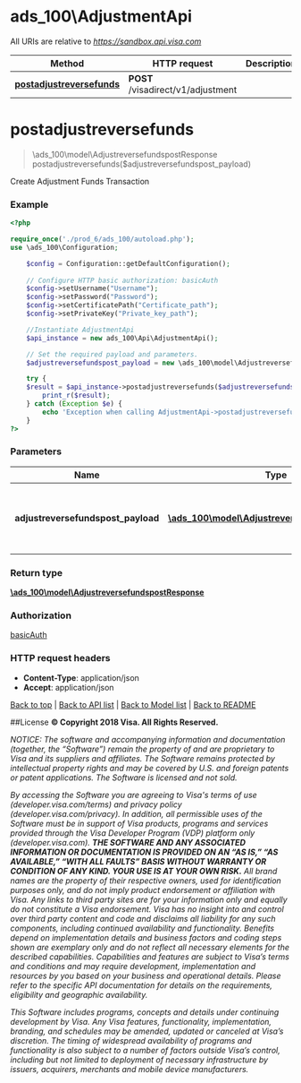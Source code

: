 # ads_100\AdjustmentApi

All URIs are relative to *https://sandbox.api.visa.com*

Method | HTTP request | Description
------------- | ------------- | -------------
[**postadjustreversefunds**](AdjustmentApi.md#postadjustreversefunds) | **POST** /visadirect/v1/adjustment | 


# **postadjustreversefunds**
> \ads_100\model\AdjustreversefundspostResponse postadjustreversefunds($adjustreversefundspost_payload)



Create Adjustment Funds Transaction

### Example
```php
<?php

require_once('./prod_6/ads_100/autoload.php');
use \ads_100\Configuration;

    $config = Configuration::getDefaultConfiguration();
    
    // Configure HTTP basic authorization: basicAuth
    $config->setUsername("Username");
    $config->setPassword("Password");
    $config->setCertificatePath("Certificate_path");
    $config->setPrivateKey("Private_key_path");

    //Instantiate AdjustmentApi
    $api_instance = new ads_100\Api\AdjustmentApi();

    // Set the required payload and parameters.
    $adjustreversefundspost_payload = new \ads_100\model\AdjustreversefundspostPayload(); // \ads_100\model\AdjustreversefundspostPayload

    try {
    $result = $api_instance->postadjustreversefunds($adjustreversefundspost_payload);
        print_r($result);
    } catch (Exception $e) {
        echo 'Exception when calling AdjustmentApi->postadjustreversefunds: ', $e->getMessage(), PHP_EOL;
    }
?>
```

### Parameters

Name | Type | Description  | Notes
------------- | ------------- | ------------- | -------------
 **adjustreversefundspost_payload** | [**\ads_100\model\AdjustreversefundspostPayload**](../Model/\ads_100\model\AdjustreversefundspostPayload.md)| Request body for creating adjustment of funds transfer |

### Return type

[**\ads_100\model\AdjustreversefundspostResponse**](../Model/AdjustreversefundspostResponse.md)

### Authorization

[basicAuth](../../README.md#basicAuth)

### HTTP request headers

 - **Content-Type**: application/json
 - **Accept**: application/json

[Back to top](#)   |   [Back to API list](../../README.md#documentation-for-api-endpoints)   |   [Back to Model list](../../README.md#documentation-for-models)   |   [Back to README](../../README.md)


##License
**© Copyright 2018 Visa. All Rights Reserved.**

*NOTICE: The software and accompanying information and documentation (together, the “Software”) remain the property of
and are proprietary to Visa and its suppliers and affiliates. The Software remains protected by intellectual property
rights and may be covered by U.S. and foreign patents or patent applications. The Software is licensed and not sold.*

*By accessing the Software you are agreeing to Visa's terms of use (developer.visa.com/terms) and privacy policy (developer.visa.com/privacy).
In addition, all permissible uses of the Software must be in support of Visa products, programs and services provided
through the Visa Developer Program (VDP) platform only (developer.visa.com). **THE SOFTWARE AND ANY ASSOCIATED
INFORMATION OR DOCUMENTATION IS PROVIDED ON AN “AS IS,” “AS AVAILABLE,” “WITH ALL FAULTS” BASIS WITHOUT WARRANTY OR
CONDITION OF ANY KIND. YOUR USE IS AT YOUR OWN RISK.** All brand names are the property of their respective owners, used for identification purposes only, and do not imply
product endorsement or affiliation with Visa. Any links to third party sites are for your information only and equally
do not constitute a Visa endorsement. Visa has no insight into and control over third party content and code and disclaims
all liability for any such components, including continued availability and functionality. Benefits depend on implementation
details and business factors and coding steps shown are exemplary only and do not reflect all necessary elements for the
described capabilities. Capabilities and features are subject to Visa’s terms and conditions and may require development,
implementation and resources by you based on your business and operational details. Please refer to the specific
API documentation for details on the requirements, eligibility and geographic availability.*

*This Software includes programs, concepts and details under continuing development by Visa. Any Visa features,
functionality, implementation, branding, and schedules may be amended, updated or canceled at Visa’s discretion.
The timing of widespread availability of programs and functionality is also subject to a number of factors outside Visa’s control,
including but not limited to deployment of necessary infrastructure by issuers, acquirers, merchants and mobile device manufacturers.*